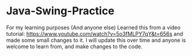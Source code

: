 # Java-Swing-Practice
For my learning purposes (And anyone else)
Learned this from a video tutorial: https://www.youtube.com/watch?v=5o3fMLPY7qY&t=656s and made some small changes to it.
I will update this over time and anyone is welcome to learn from, and make changes to the code.
